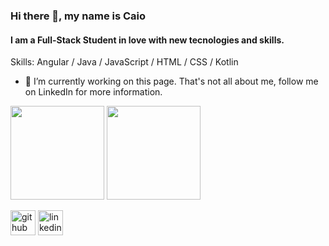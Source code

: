 ### Hi there 👋, my name is Caio
#### I am a Full-Stack Student in love with new tecnologies and skills.

Skills: Angular / Java / JavaScript / HTML / CSS / Kotlin

- 🔭 I’m currently working on this page. 
That's not all about me, follow me on LinkedIn for more information.

<div>
  <img height="150em" src="https://github-readme-stats.vercel.app/api?username=cabralcaio&show_icons=true&theme=react&include_all_commits=true&count_private=true"/>
  <img height="150em" src="https://github-readme-stats.vercel.app/api/top-langs/?username=cabralcaio&layout=compact&langs_count=7&theme=react"/>
</div>


[<img src='https://cdn.jsdelivr.net/npm/simple-icons@3.0.1/icons/github.svg' alt='github' height='40' target="_blank">](https://github.com/cabralcaio)  [<img src='https://cdn.jsdelivr.net/npm/simple-icons@3.0.1/icons/linkedin.svg' alt='linkedin' height='40' target="_blank">](https://www.linkedin.com/in/cabralcaio/)  
